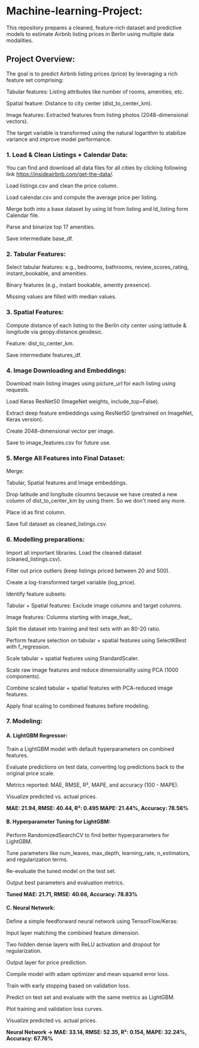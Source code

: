 # Machine-learning-Project:
This repository prepares a cleaned, feature-rich dataset and predictive models to estimate Airbnb listing prices in Berlin using multiple data modalities.

## Project Overview:

The goal is to predict Airbnb listing prices (price) by leveraging a rich feature set comprising:

Tabular features: Listing attributes like number of rooms, amenities, etc.

Spatial feature: Distance to city center (dist_to_center_km).

Image features: Extracted features from listing photos (2048-dimensional vectors).

The target variable is transformed using the natural logarithm to stabilize variance and improve model performance.

### 1. Load & Clean Listings + Calendar Data:

You can find and download all data files for all cities by clicking following link https://insideairbnb.com/get-the-data/.

Load listings.csv and clean the price column.

Load calendar.csv and compute the average price per listing.

Merge both into a base dataset by using Id from listing and Id_listing form Calendar file.

Parse and binarize top 17 amenities.

Save intermediate base_df.

### 2. Tabular Features:

Select tabular features: 
        e.g., bedrooms, bathrooms, review_scores_rating, instant_bookable, and amenities.

Binary features (e.g., instant bookable, amenity presence).

Missing values are filled with median values.

### 3. Spatial Features:

Compute distance of each listing to the Berlin city center using latitude & longitude via geopy.distance.geodesic.

Feature: dist_to_center_km.

Save intermediate features_df.

### 4. Image Downloading and Embeddings:

Download main listing images using picture_url for each listing using requests.

Load Keras ResNet50 (ImageNet weights, include_top=False).

Extract deep feature embeddings using ResNet50 (pretrained on ImageNet, Keras version).

Create 2048-dimensional vector per image.

Save to image_features.csv for future use.

### 5. Merge All Features into Final Dataset:

Merge:

Tabular, Spatial features and Image embeddings.

Drop latitude and longitude cloumns because we have created a new column of dist_to_center_km
by using them. So we don't need any more.

Place id as first column.

Save full dataset as cleaned_listings.csv.

### 6. Modelling preparations:

Import all important libraries.
Load the cleaned dataset (cleaned_listings.csv).

Filter out price outliers (keep listings priced between 20 and 500).

Create a log-transformed target variable (log_price).

Identify feature subsets:

Tabular + Spatial features: Exclude image columns and target columns.

Image features: Columns starting with image_feat_.

Split the dataset into training and test sets with an 80-20 ratio.

Perform feature selection on tabular + spatial features using SelectKBest with f_regression.

Scale tabular + spatial features using StandardScaler.

Scale raw image features and reduce dimensionality using PCA (1000 components).

Combine scaled tabular + spatial features with PCA-reduced image features.

Apply final scaling to combined features before modeling.

### 7. Modeling:

#### A. LightGBM Regressor:

Train a LightGBM model with default hyperparameters on combined features.

Evaluate predictions on test data, converting log predictions back to the original price scale.

Metrics reported: MAE, RMSE, R², MAPE, and accuracy (100 - MAPE).

Visualize predicted vs. actual prices.

**MAE: 21.94, RMSE: 40.44, R²: 0.495
MAPE: 21.44%, Accuracy: 78.56%**

#### B. Hyperparameter Tuning for LightGBM:

Perform RandomizedSearchCV to find better hyperparameters for LightGBM.

Tune parameters like num_leaves, max_depth, learning_rate, n_estimators, and regularization terms.

Re-evaluate the tuned model on the test set.

Output best parameters and evaluation metrics.

**Tuned MAE: 21.71, RMSE: 40.66, Accuracy: 78.83%**

#### C. Neural Network:

Define a simple feedforward neural network using TensorFlow/Keras:

Input layer matching the combined feature dimension.

Two hidden dense layers with ReLU activation and dropout for regularization.

Output layer for price prediction.

Compile model with adam optimizer and mean squared error loss.

Train with early stopping based on validation loss.

Predict on test set and evaluate with the same metrics as LightGBM.

Plot training and validation loss curves.

Visualize predicted vs. actual prices.

**Neural Network → MAE: 33.14, RMSE: 52.35, R²: 0.154, 
MAPE: 32.24%, Accuracy: 67.76%**